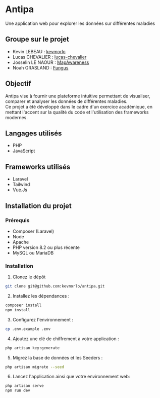 # Antipa
Une application web pour explorer les données sur différentes maladies

## Groupe sur le projet
- Kevin LEBEAU : [kevmorlo](https://github.com/kevmorlo)
- Lucas CHEVALIER : [lucas-chevalier](https://github.com/lucas-chevalier)
- Josselin LE NAOUR : [MapAwareness](https://github.com/MapAwareness)
- Noah GRASLAND : [Fungus](https://github.com/Fungus21)

## Objectif

Antipa vise à fournir une plateforme intuitive permettant de visualiser, comparer et analyser les données de différentes maladies.  
Ce projet a été développé dans le cadre d'un exercice académique, en mettant l'accent sur la qualité du code et l'utilisation des frameworks modernes.

## Langages utilisés
- PHP
- JavaScript

## Frameworks utilisés
- Laravel
- Tailwind
- Vue.Js

## Installation du projet

### Prérequis
- Composer (Laravel)
- Node
- Apache
- PHP version 8.2 ou plus récente
- MySQL ou MariaDB

### Installation
1. Clonez le dépôt 
```bash
git clone git@github.com:kevmorlo/antipa.git
```
2. Installez les dépendances :
```bash
composer install
npm install
```
3. Configurez l'environnement :
```bash
cp .env.example .env
```
4. Ajoutez une clé de chiffrement à votre application :
```bash
php artisan key:generate
```
5. Migrez la base de données et les Seeders : 
```bash
php artisan migrate --seed
```
6. Lancez l'application ainsi que votre environnement web:
```bash
php artisan serve
npm run dev
```
